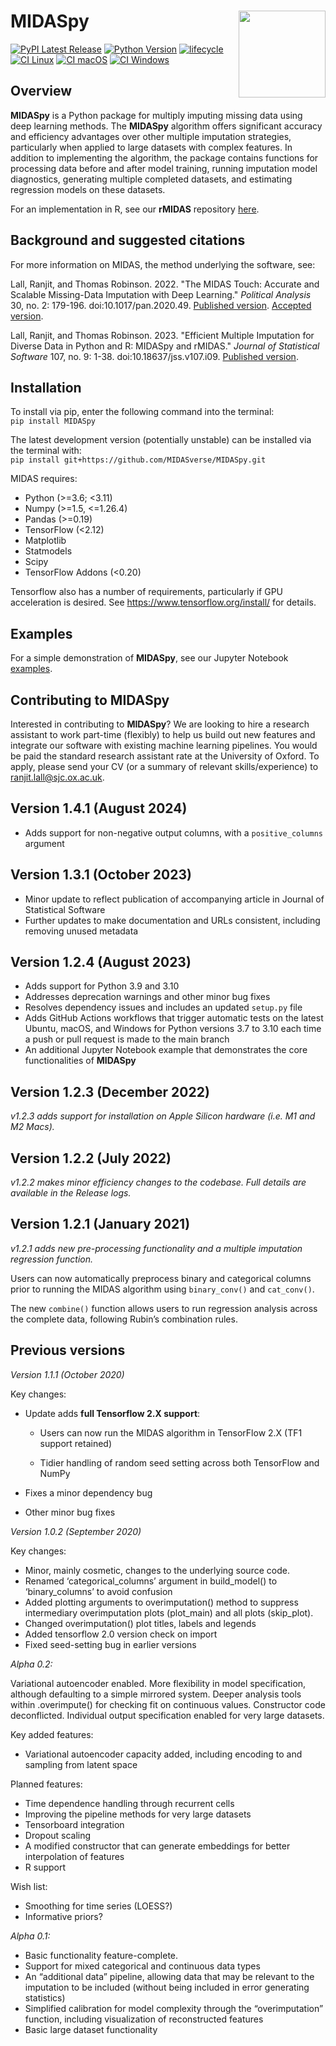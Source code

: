 
# MIDASpy<img src='https://raw.githubusercontent.com/MIDASverse/MIDASpy/master/MIDASpy_logo.png' align="right" height="139" /></a>

[![PyPI Latest Release](https://img.shields.io/pypi/v/midaspy.svg)](https://pypi.org/project/midaspy/)
[![Python Version](https://img.shields.io/badge/python-3.6%20%7C%203.7%20%7C%203.8%20%7C%203.9%20%7C%203.10-blue)](https://pypi.org/project/midaspy/)
[![lifecycle](https://img.shields.io/badge/lifecycle-maturing-blue.svg)](https://lifecycle.r-lib.org/articles/stages.html)
[![CI Linux](https://github.com/edvinskis/MIDASpy/actions/workflows/testlinux.yml/badge.svg)](https://github.com/edvinskis/MIDASpy/actions/workflows/testlinux.yml)
[![CI macOS](https://github.com/edvinskis/MIDASpy/actions/workflows/testmacos.yml/badge.svg)](https://github.com/edvinskis/MIDASpy/actions/workflows/testmacos.yml)
[![CI Windows](https://github.com/edvinskis/MIDASpy/actions/workflows/testwindows.yml/badge.svg)](https://github.com/edvinskis/MIDASpy/actions/workflows/testwindows.yml)

## Overview

**MIDASpy** is a Python package for multiply imputing missing data using
deep learning methods. The **MIDASpy** algorithm offers significant
accuracy and efficiency advantages over other multiple imputation
strategies, particularly when applied to large datasets with complex
features. In addition to implementing the algorithm, the package contains
functions for processing data before and after model training, running
imputation model diagnostics, generating multiple completed datasets,
and estimating regression models on these datasets.

For an implementation in R, see our **rMIDAS** repository
[here](https://github.com/MIDASverse/rMIDAS).

## Background and suggested citations

For more information on MIDAS, the method underlying the software, see:

Lall, Ranjit, and Thomas Robinson. 2022. "The MIDAS Touch: Accurate and Scalable Missing-Data Imputation with Deep Learning." _Political Analysis_ 30, no. 2: 179-196. doi:10.1017/pan.2020.49. [Published version](https://ranjitlall.github.io/assets/pdf/Lall%20and%20Robinson%202022%20PA.pdf). [Accepted version](http://eprints.lse.ac.uk/108170/1/Lall_Robinson_PA_Forthcoming.pdf).

Lall, Ranjit, and Thomas Robinson. 2023. "Efficient Multiple Imputation for Diverse Data in Python and R: MIDASpy and rMIDAS." _Journal of Statistical Software_ 107, no. 9: 1-38. doi:10.18637/jss.v107.i09. [Published version](https://ranjitlall.github.io/assets/pdf/Lall%20and%20Robinson%202023%20JSS.pdf).

## Installation

To install via pip, enter the following command into the terminal:  
`pip install MIDASpy`

The latest development version (potentially unstable) can be installed
via the terminal with:  
`pip install git+https://github.com/MIDASverse/MIDASpy.git`

MIDAS requires:

  - Python (>=3.6; <3.11)
  - Numpy (>=1.5, <=1.26.4)
  - Pandas (>=0.19)
  - TensorFlow (<2.12)
  - Matplotlib
  - Statmodels
  - Scipy
  - TensorFlow Addons (<0.20)

Tensorflow also has a number of requirements, particularly if GPU acceleration is desired. See <https://www.tensorflow.org/install/> for details.

## Examples

For a simple demonstration of **MIDASpy**, see our Jupyter Notebook
[examples](https://github.com/MIDASverse/MIDASpy/blob/master/Examples/).

## Contributing to MIDASpy

Interested in contributing to **MIDASpy**? We are looking to hire a research assistant to work part-time (flexibly) to help us build out new features and integrate our software with existing machine learning pipelines. You would be paid the standard research assistant rate at the University of Oxford. To apply, please send your CV (or a summary of relevant skills/experience) to ranjit.lall@sjc.ox.ac.uk.


## Version 1.4.1 (August 2024)

- Adds support for non-negative output columns, with a `positive_columns` argument


## Version 1.3.1 (October 2023)

- Minor update to reflect publication of accompanying article in Journal of Statistical Software
- Further updates to make documentation and URLs consistent, including removing unused metadata

## Version 1.2.4 (August 2023)

- Adds support for Python 3.9 and 3.10
- Addresses deprecation warnings and other minor bug fixes
- Resolves dependency issues and includes an updated `setup.py` file
- Adds GitHub Actions workflows that trigger automatic tests on the latest Ubuntu, macOS, and Windows for Python versions 3.7 to 3.10 each time a push or pull request is made to the main branch
- An additional Jupyter Notebook example that demonstrates the core functionalities of **MIDASpy**

## Version 1.2.3 (December 2022)

*v1.2.3 adds support for installation on Apple Silicon hardware (i.e. M1 and M2 Macs).*

## Version 1.2.2 (July 2022)

*v1.2.2 makes minor efficiency changes to the codebase. Full details are available in the Release logs.*

## Version 1.2.1 (January 2021)

*v1.2.1 adds new pre-processing functionality and a multiple imputation regression function.*

Users can now automatically preprocess binary and categorical columns prior to running the MIDAS algorithm using `binary_conv()` and `cat_conv()`.

The new `combine()` function allows users to run regression analysis across the complete data, following Rubin’s combination rules.

## Previous versions

*Version 1.1.1 (October 2020)*

Key changes:

  - Update adds **full Tensorflow 2.X support**:

    - Users can now run the MIDAS algorithm in TensorFlow 2.X (TF1 support
    retained)

    - Tidier handling of random seed setting across both TensorFlow and
    NumPy
    
  - Fixes a minor dependency bug
  
  - Other minor bug fixes

*Version 1.0.2 (September 2020)*

Key changes:

  - Minor, mainly cosmetic, changes to the underlying source code.
  - Renamed ‘categorical\_columns’ argument in build\_model() to
    ‘binary\_columns’ to avoid confusion
  - Added plotting arguments to overimputation() method to suppress
    intermediary overimputation plots (plot\_main) and all plots
    (skip\_plot).
  - Changed overimputation() plot titles, labels and legends
  - Added tensorflow 2.0 version check on import
  - Fixed seed-setting bug in earlier versions

*Alpha 0.2:*

Variational autoencoder enabled. More flexibility in model
specification, although defaulting to a simple mirrored system. Deeper
analysis tools within .overimpute() for checking fit on continuous
values. Constructor code deconflicted. Individual output specification
enabled for very large datasets.

Key added features:

  - Variational autoencoder capacity added, including encoding to and
    sampling from latent space

Planned features:

  - Time dependence handling through recurrent cells
  - Improving the pipeline methods for very large datasets
  - Tensorboard integration
  - Dropout scaling
  - A modified constructor that can generate embeddings for better
    interpolation of features
  - R support

Wish list:

  - Smoothing for time series (LOESS?)
  - Informative priors?

*Alpha 0.1:*

  - Basic functionality feature-complete.
  - Support for mixed categorical and continuous data types
  - An “additional data” pipeline, allowing data that may be relevant to
    the imputation to be included (without being included in error
    generating statistics)
  - Simplified calibration for model complexity through the
    “overimputation” function, including visualization of
    reconstructed features
  - Basic large dataset functionality
